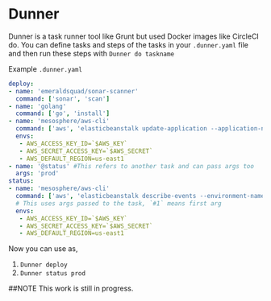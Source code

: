 # Dunner

Dunner is a task runner tool like Grunt but used Docker images like CircleCI do. You can define tasks and steps of the tasks in your `.dunner.yaml` file and then run these steps with `Dunner do taskname`


Example `.dunner.yaml`

```yaml
deploy:
- name: 'emeraldsquad/sonar-scanner'
  command: ['sonar', 'scan']
- name: 'golang'
  command: ['go', 'install']
- name: 'mesosphere/aws-cli'
  command: ['aws', 'elasticbeanstalk update-application --application-name myapp']
  envs: 
   - AWS_ACCESS_KEY_ID=`$AWS_KEY`
   - AWS_SECRET_ACCESS_KEY=`$AWS_SECRET`
   - AWS_DEFAULT_REGION=us-east1
- name: '@status' #This refers to another task and can pass args too
  args: 'prod'
status:
- name: 'mesosphere/aws-cli'
  command: ['aws', 'elasticbeanstalk describe-events --environment-name #1'] 
  # This uses args passed to the task, `#1` means first arg
  envs: 
   - AWS_ACCESS_KEY_ID=`$AWS_KEY`
   - AWS_SECRET_ACCESS_KEY=`$AWS_SECRET`
   - AWS_DEFAULT_REGION=us-east1
```

Now you can use as,
 1. `Dunner deploy`
 2. `Dunner status prod`


##NOTE
This work is still in progress.
